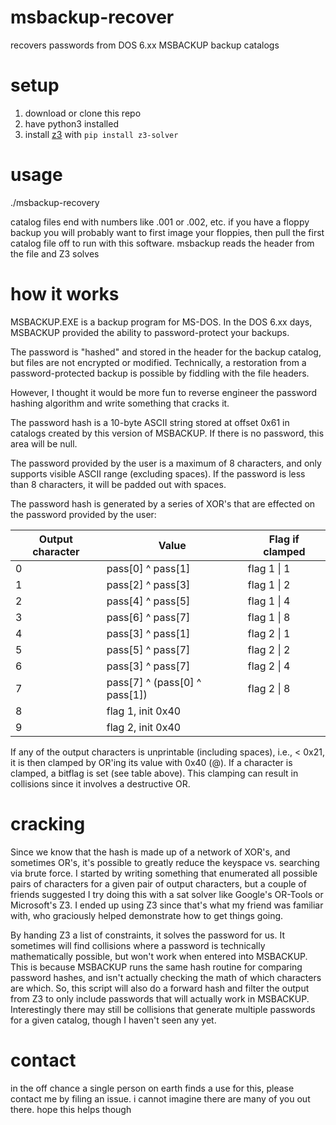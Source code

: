 # msbackup-recover
recovers passwords from DOS 6.xx MSBACKUP backup catalogs

# setup
1. download or clone this repo
2. have python3 installed
3. install [z3](https://github.com/Z3Prover/z3) with `pip install z3-solver`

# usage
./msbackup-recovery <path to catalog file>

catalog files end with numbers like .001 or .002, etc. if you have a floppy backup you will probably want to first image your floppies, then pull the first catalog file off to run with this software. msbackup reads the header from the file and Z3 solves

# how it works
MSBACKUP.EXE is a backup program for MS-DOS. In the DOS 6.xx days, MSBACKUP provided the ability to password-protect your backups.

The password is "hashed" and stored in the header for the backup catalog, but files are not encrypted or modified. Technically, a restoration from a password-protected backup is possible by fiddling with the file headers.

However, I thought it would be more fun to reverse engineer the password hashing algorithm and write something that cracks it.

The password hash is a 10-byte ASCII string stored at offset 0x61 in catalogs created by this version of MSBACKUP. If there is no password, this area will be null.

The password provided by the user is a maximum of 8 characters, and only supports visible ASCII range (excluding spaces). If the password is less than 8 characters, it will be padded out with spaces.

The password hash is generated by a series of XOR's that are effected on the password provided by the user:

| Output character | Value                         | Flag if clamped
| ---------------- | ------------------------------| -----------------
| 0                | pass[0] ^ pass[1]             | flag 1 &#124; 1 |
| 1                | pass[2] ^ pass[3]             | flag 1 &#124; 2 |
| 2                | pass[4] ^ pass[5]             | flag 1 &#124; 4 |
| 3                | pass[6] ^ pass[7]             | flag 1 &#124; 8 |
| 4                | pass[3] ^ pass[1]             | flag 2 &#124; 1 |
| 5                | pass[5] ^ pass[7]             | flag 2 &#124; 2 |
| 6                | pass[3] ^ pass[7]             | flag 2 &#124; 4 |
| 7                | pass[7] ^ (pass[0] ^ pass[1]) | flag 2 &#124; 8 |
| 8                | flag 1, init 0x40             |                 |
| 9                | flag 2, init 0x40             |                 |

If any of the output characters is unprintable (including spaces), i.e., < 0x21, it is then clamped by OR'ing its value with 0x40 (@). If a character is clamped, a bitflag is set (see table above). This clamping can result in collisions since it involves a destructive OR.

# cracking

Since we know that the hash is made up of a network of XOR's, and sometimes OR's, it's possible to greatly reduce the keyspace vs. searching via brute force. I started by writing something that enumerated all possible pairs of characters for a given pair of output characters, but a couple of friends suggested I try doing this with a sat solver like Google's OR-Tools or Microsoft's Z3. I ended up using Z3 since that's what my friend was familiar with, who graciously helped demonstrate how to get things going.

By handing Z3 a list of constraints, it solves the password for us. It sometimes will find collisions where a password is technically mathematically possible, but won't work when entered into MSBACKUP. This is because MSBACKUP runs the same hash routine for comparing password hashes, and isn't actually checking the math of which characters are which. So, this script will also do a forward hash and filter the output from Z3 to only include passwords that will actually work in MSBACKUP. Interestingly there may still be collisions that generate multiple passwords for a given catalog, though I haven't seen any yet.

# contact

in the off chance a single person on earth finds a use for this, please contact me by filing an issue. i cannot imagine there are many of you out there. hope this helps though
